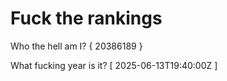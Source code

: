 # Fuck the rankings

Who the hell am I?
{ 20386189 }

What fucking year is it?
[ 2025-06-13T19:40:00Z ]

